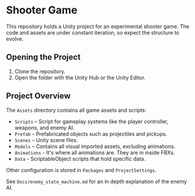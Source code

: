 # Shooter Game

This repository holds a Unity project for an experimental shooter game. The code and assets are under constant iteration, so expect the structure to evolve.

## Opening the Project

1. Clone the repository.
2. Open the folder with the Unity Hub or the Unity Editor.

## Project Overview

The `Assets` directory contains all game assets and scripts:

- `Scripts` – Script for gameplay systems like the player controller, weapons, and enemy AI.
- `Prefab` – Prefabricated objects such as projectiles and pickups.
- `Scenes` – Unity scene files.
- `Models` – Contains all visual imported assets, excluding animations.
- `Animations` - It's where all animations are. They are in inside FBXs.
- `Data` - ScriptableObject scripts that hold specific data.

Other configuration is stored in `Packages` and `ProjectSettings`.

See `Docs/enemy_state_machine.md` for an in depth explanation of the enemy AI.
